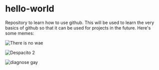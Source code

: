 # hello-world
Repository to learn how to use github.
This will be used to learn the very basics of github so that it can be used for projects in the future.
Here's some memes:

![There is no wae](https://pics.me.me/there-is-no-wae-30107835.png)

![Despacito 2](http://i0.kym-cdn.com/photos/images/newsfeed/001/373/948/c22.jpg)

![diagnose gay](https://pics.me.me/i-diagnose-you-with-gay-28128974.png)
